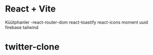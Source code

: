 # React + Vite
Küütphanler
-react-router-dom
react-toastify
react-icons
moment
uuid
firebase
tailwind
# twitter-clone
